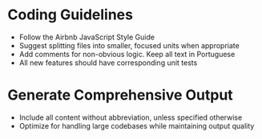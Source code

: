 # Coding Guidelines

- Follow the Airbnb JavaScript Style Guide
- Suggest splitting files into smaller, focused units when appropriate
- Add comments for non-obvious logic. Keep all text in Portuguese
- All new features should have corresponding unit tests

# Generate Comprehensive Output

- Include all content without abbreviation, unless specified otherwise
- Optimize for handling large codebases while maintaining output quality
